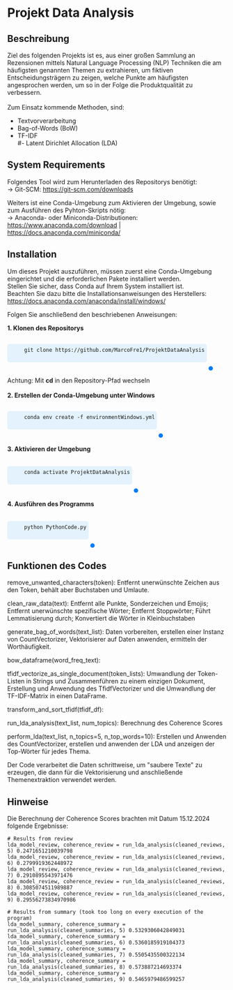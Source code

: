 # Projekt Data Analysis
## Beschreibung
Ziel des folgenden Projekts ist es, aus einer großen Sammlung an Rezensionen mittels Natural Language Processing (NLP) Techniken die am häufigsten genannten Themen zu extrahieren,
um fiktiven Entscheidungsträgern zu zeigen, 
welche Punkte am häufigsten angesprochen werden, um so in der Folge die Produktqualität zu verbessern.<br>
<br>
Zum Einsatz kommende Methoden, sind:<br>
- Textvorverarbeitung<br>
- Bag-of-Words (BoW)<br>
- TF-IDF<br>
#- Latent Dirichlet Allocation (LDA)<br>


## System Requirements

Folgendes Tool wird zum Herunterladen des Repositorys benötigt:<br>
-> Git-SCM: https://git-scm.com/downloads<br>

Weiters ist eine Conda-Umgebung zum Aktivieren der Umgebung, sowie zum Ausführen des Pyhton-Skripts nötig:<br>
-> Anaconda- oder Miniconda-Distributionen: https://www.anaconda.com/download | https://docs.anaconda.com/miniconda/

## Installation

Um dieses Projekt auszuführen, müssen zuerst eine Conda-Umgebung eingerichtet und die erforderlichen Pakete installiert werden. <br>
Stellen Sie sicher, dass Conda auf Ihrem System installiert ist. <br>
Beachten Sie dazu bitte die Installationsanweisungen des Herstellers: https://docs.anaconda.com/anaconda/install/windows/

Folgen Sie anschließend den beschriebenen Anweisungen:

<b>1. Klonen des Repositorys</b><br>
<div>
  <pre style="display: inline-block; padding: 5px; background-color: #e3f2fd; border-radius: 5px;">
    <code id="command">git clone https://github.com/MarcoFre1/ProjektDataAnalysis</code>
  </pre>
  <button onclick="copyToClipboard()" style="background-color: #007BFF; color: white; padding: 5px; border: none; border-radius: 5px; cursor: pointer; display: inline-block; vertical-align: left;">
  </button>
</div>

Achtung: Mit <b>cd</b> in den Repository-Pfad wechseln
<br><br>
<b>2. Erstellen der Conda-Umgebung unter Windows</b>
<br>
<div>
  <pre style="display: inline-block; padding: 5px; background-color: #e3f2fd; border-radius: 5px;">
    <code id="command">conda env create -f environmentWindows.yml</code>
  </pre>
  <button onclick="copyToClipboard()" style="background-color: #007BFF; color: white; padding: 5px; border: none; border-radius: 5px; cursor: pointer; display: inline-block; vertical-align: left;">
  </button>
</div>
<br>
<b>3. Aktivieren der Umgebung</b>
<br><br>
<div>
  <pre style="display: inline-block; padding: 5px; background-color: #e3f2fd; border-radius: 5px;">
    <code id="command">conda activate ProjektDataAnalysis</code>
  </pre>
  <button onclick="copyToClipboard()" style="background-color: #007BFF; color: white; padding: 5px; border: none; border-radius: 5px; cursor: pointer; display: inline-block; vertical-align: left;">
  </button>
</div>
<br>
<b>4. Ausführen des Programms</b>
<br><br>
<div>
  <pre style="display: inline-block; padding: 5px; background-color: #e3f2fd; border-radius: 5px;">
    <code id="command">python PythonCode.py</code>
  </pre>
  <button onclick="copyToClipboard()" style="background-color: #007BFF; color: white; padding: 5px; border: none; border-radius: 5px; cursor: pointer; display: inline-block; vertical-align: left;">
  </button>
</div>

## Funktionen des Codes

remove_unwanted_characters(token): Entfernt unerwünschte Zeichen aus den Token, behält aber Buchstaben und Umlaute.

clean_raw_data(text): Entfernt alle Punkte, Sonderzeichen und Emojis; Entfernt unerwünschte spezifische Wörter; Entfernt Stoppwörter; Führt Lemmatisierung durch; Konvertiert die Wörter in Kleinbuchstaben

generate_bag_of_words(text_list): Daten vorbereiten, erstellen einer Instanz von CountVectorizer, Vektorisierer auf Daten anwenden, ermitteln der Worthäufigkeit.

bow_dataframe(word_freq_text): 

tfidf_vectorize_as_single_document(token_lists): Umwandlung der Token-Listen in Strings und Zusammenführen zu einem einzigen Dokument, Erstellung und Anwendung des TfidfVectorizer und die Umwandlung der TF-IDF-Matrix in einen DataFrame.

transform_and_sort_tfidf(tfidf_df): 

run_lda_analysis(text_list, num_topics): Berechnung des Coherence Scores

perform_lda(text_list, n_topics=5, n_top_words=10): Erstellen und Anwenden des CountVectorizer, erstellen und anwenden der LDA und anzeigen der Top-Wörter für jedes Thema.

Der Code verarbeitet die Daten schrittweise, um "saubere Texte" zu erzeugen, die dann für die Vektorisierung und anschließende Themenextraktion verwendet werden.


## Hinweise

Die Berechnung der Coherence Scores brachten mit Datum 15.12.2024 folgende Ergebnisse:

    # Results from review
    lda_model_review, coherence_review = run_lda_analysis(cleaned_reviews, 5) 0.2471651210039798
    lda_model_review, coherence_review = run_lda_analysis(cleaned_reviews, 6) 0.2799919362448972
    lda_model_review, coherence_review = run_lda_analysis(cleaned_reviews, 7) 0.2910895543971476
    lda_model_review, coherence_review = run_lda_analysis(cleaned_reviews, 8) 0.3085074511989887
    lda_model_review, coherence_review = run_lda_analysis(cleaned_reviews, 9) 0.29556273834970986

    # Results from summary (took too long on every execution of the program)
    lda_model_summary, coherence_summary = run_lda_analysis(cleaned_summaries, 5) 0.5329306042849031
    lda_model_summary, coherence_summary = run_lda_analysis(cleaned_summaries, 6) 0.5360185919104373
    lda_model_summary, coherence_summary = run_lda_analysis(cleaned_summaries, 7) 0.5505435500322134
    lda_model_summary, coherence_summary = run_lda_analysis(cleaned_summaries, 8) 0.573887214693374
    lda_model_summary, coherence_summary = run_lda_analysis(cleaned_summaries, 9) 0.5465979486599257



